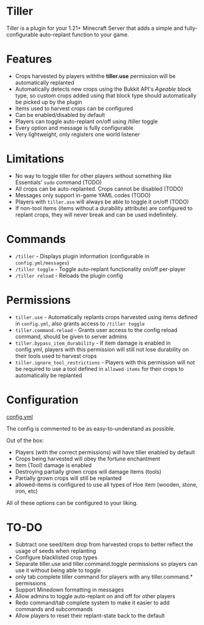 # Tiller

Tiller is a plugin for your 1.21+ Minecraft Server that adds a simple and fully-configurable auto-replant function to your game.

# Features

* Crops harvested by players withthe **tiller.use** permission will be automatically replanted
* Automatically detects new crops using the Bukkit API's *Ageable* block type, so custom crops added using that block type should automatically be picked up by the plugin
* Items used to harvest crops can be configured
* Can be enabled/disabled by default
* Players can toggle auto-replant on/off using /tiller toggle
* Every option and message is fully configurable
* Very lightweight, only registers one world listener

# Limitations

* No way to toggle tiller for other players without something like Essentials' `sudo` command (TODO)
* All crops can be auto-replanted. Crops cannot be disabled (TODO)
* Messages only support in-game YAML codes (TODO)
* Players with `tiller.use` will always be able to toggle it on/off (TODO)
* If non-tool items (items without a durability attribute) are configured to replant crops, they will never break and can be used indefinitely.

# Commands

* `/tiller` - Displays plugin information (configurable in `config.yml/messages`)
* `/tiller toggle` - Toggle auto-replant functionality on/off per-player
* `/tiller reload` - Reloads the plugin config
# Permissions

* `tiller.use` - Automatically replants crops harvested using items defined in `config.yml`, also grants access to `/tiller toggle`
* `tiller.command.reload` - Grants user access to the config reload command, should be given to server admins
* `tiller.bypass_item_durability` - If item damage is enabled in config.yml, players with this permission will still not lose durability on their tools used to harvest crops
* `tiller.ignore_tool_restrictions` - Players with this permission will not be required to use a tool defined in `allowed-items` for their crops to automatically be replanted

# Configuration

[config.yml]([https://github.com/Vyladence/Tiller/blob/master/src/main/resources/config.yml](https://github.com/Vyladence/Tiller/blob/master/src/main/resources/config.yml))

The config is commented to be as easy-to-understand as possible.

Out of the box:

* Players (with the correct permissions) will have tiller enabled by default
* Crops being harvested will obey the fortune enchantment
* Item (Tool) damage is enabled
* Destroying partially grown crops will damage items (tools)
* Partially grown crops will still be replanted
* allowed-items is configured to use all types of Hoe item (wooden, stone, iron, etc)

All of these options can be configured to your liking.

# TO-DO

* Subtract one seed/item drop from harvested crops to better reflect the usage of seeds when replanting
* Configure blacklisted crop types
* Separate tiller.use and tiller.command.toggle permissions so players can use it without being able to toggle
* only tab complete tiller command for players with any tiller.command.* permissions
* Support Minedown formatting in messages
* Allow admins to toggle auto-replant on and off for other players
* Redo command/tab complete system to make it easier to add commands and subcommands
* Allow players to reset their replant-state back to the default

